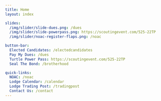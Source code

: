 ```yaml
---
title: Home
layout: index

slides:
  /img/slider/slide-dues.png: /dues
  /img/slider/slide-powerpass.png: https://scoutingevent.com/525-22TP
  /img/slider/noac-register-flaps.png: /noac

button-bar:
  Elected Candidates: /electedcandidates
  Pay My Dues: /dues
  Turtle Power Pass: https://scoutingevent.com/525-22TP
  Seal The Bond: /brotherhood

quick-links:
  NOAC: /noac
  Lodge Calendar: /calendar
  Lodge Trading Post: /tradingpost
  Contact Us: /contact
---
```


